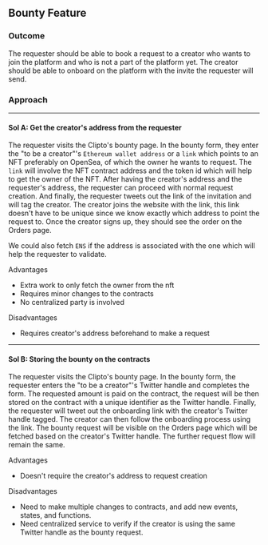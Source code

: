 ## Bounty Feature

### Outcome

The requester should be able to book a request to a creator who wants to join the platform and
who is not a part of the platform yet. The creator should be able to onboard on the platform
with the invite the requester will send.

### Approach

---

#### Sol A: Get the creator's address from the requester

The requester visits the Clipto's bounty page. In the bounty form, they enter the "to be a creator"'s
`Ethereum wallet address` or a `link` which points to an NFT preferably on OpenSea, of which the
owner he wants to request. The `link` will involve the NFT contract address and the token id which
will help to get the owner of the NFT. After having the creator's address and the requester's address,
the requester can proceed with normal request creation. And finally, the requester tweets out the
link of the invitation and will tag the creator. The creator joins the website with the link, this link
doesn't have to be unique since we know exactly which address to point the request to. Once the creator
signs up, they should see the order on the Orders page.

We could also fetch `ENS` if the address is associated with the one which will help the requester to
validate.

Advantages

- Extra work to only fetch the owner from the nft
- Requires minor changes to the contracts
- No centralized party is involved

Disadvantages

- Requires creator's address beforehand to make a request

---

#### Sol B: Storing the bounty on the contracts

The requester visits the Clipto's bounty page. In the bounty form, the requester enters the "to be a creator"'s
Twitter handle and completes the form. The requested amount is paid on the contract, the request will be then
stored on the contract with a unique identifier as the Twitter handle. Finally, the requester will tweet out
the onboarding link with the creator's Twitter handle tagged. The creator can then follow the onboarding process
using the link. The bounty request will be visible on the Orders page which will be fetched based on the
creator's Twitter handle. The further request flow will remain the same.

Advantages

- Doesn't require the creator's address to request creation

Disadvantages

- Need to make multiple changes to contracts, and add new events, states, and functions.
- Need centralized service to verify if the creator is using the same Twitter handle as the bounty request.
